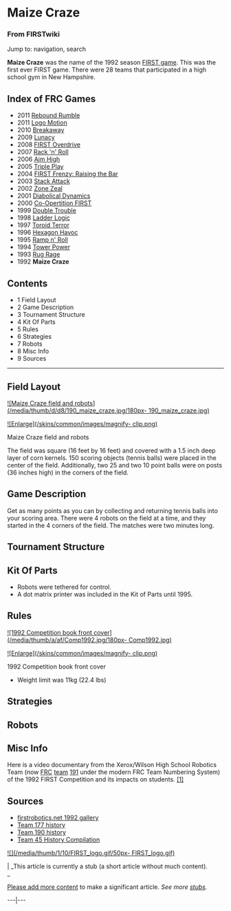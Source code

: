 

# Maize Craze

### From FIRSTwiki

Jump to: navigation, search

  

**Maize Craze** was the name of the 1992 season [FIRST game](FRC_Games "FRC Games" ). This was the first ever FIRST game. There were 28 teams that participated in a high school gym in New Hampshire. 

Index of FRC Games  
---  
  
  * 2011 [Rebound Rumble](Rebound_Rumble "Rebound Rumble" )
  * 2011 [Logo Motion](Logo_Motion "Logo Motion" )
  * 2010 [Breakaway](Breakaway "Breakaway" )
  * 2009 [Lunacy](Lunacy "Lunacy" )
  * 2008 [FIRST Overdrive](FIRST_Overdrive "FIRST Overdrive" )
  * 2007 [Rack 'n' Roll](Rack_%27n%27_Roll "Rack 'n' Roll" )
  * 2006 [Aim High](Aim_High "Aim High" )
  * 2005 [Triple Play](Triple_Play "Triple Play" )
  * 2004 [FIRST Frenzy: Raising the Bar](FIRST_Frenzy:_Raising_the_Bar "FIRST Frenzy: Raising the Bar" )
  * 2003 [Stack Attack](Stack_Attack "Stack Attack" )
  * 2002 [Zone Zeal](Zone_Zeal "Zone Zeal" )
  * 2001 [Diabolical Dynamics](Diabolical_Dynamics "Diabolical Dynamics" )
  * 2000 [Co-Opertition FIRST](Co-Opertition_FIRST "Co-Opertition FIRST" )
  * 1999 [Double Trouble](Double_Trouble "Double Trouble" )
  * 1998 [Ladder Logic](Ladder_Logic "Ladder Logic" )
  * 1997 [Toroid Terror](Toroid_Terror "Toroid Terror" )
  * 1996 [Hexagon Havoc](Hexagon_Havoc "Hexagon Havoc" )
  * 1995 [Ramp n' Roll](Ramp_n%27_Roll "Ramp n' Roll" )
  * 1994 [Tower Power](Tower_Power "Tower Power" )
  * 1993 [Rug Rage](Rug_Rage "Rug Rage" )
  * 1992 **Maize Craze**  
  
  

## Contents

  * 1 Field Layout
  * 2 Game Description
  * 3 Tournament Structure
  * 4 Kit Of Parts
  * 5 Rules
  * 6 Strategies
  * 7 Robots
  * 8 Misc Info
  * 9 Sources  
---  
  

## Field Layout

[![Maize Craze field and robots](/media/thumb/d/d8/190_maize_craze.jpg/180px-
190_maize_craze.jpg)](Image:190_maize_craze.jpg "Maize Craze field
and robots" )

[![Enlarge](/skins/common/images/magnify-
clip.png)](Image:190_maize_craze.jpg "Enlarge" )

Maize Craze field and robots

The field was square (16 feet by 16 feet) and covered with a 1.5 inch deep
layer of corn kernels. 150 scoring objects (tennis balls) were placed in the
center of the field. Additionally, two 25 and two 10 point balls were on posts
(36 inches high) in the corners of the field.


## Game Description

Get as many points as you can by collecting and returning tennis balls into
your scoring area. There were 4 robots on the field at a time, and they
started in the 4 corners of the field. The matches were two minutes long.


## Tournament Structure


## Kit Of Parts

  * Robots were tethered for control. 
  * A dot matrix printer was included in the Kit of Parts until 1995. 


## Rules

[![1992 Competition book front cover](/media/thumb/a/af/Comp1992.jpg/180px-
Comp1992.jpg)](Image:Comp1992.jpg "1992 Competition book front
cover" )

[![Enlarge](/skins/common/images/magnify-
clip.png)](Image:Comp1992.jpg "Enlarge" )

1992 Competition book front cover

  * Weight limit was 11kg (22.4 lbs) 


## Strategies


## Robots


## Misc Info

Here is a video documentary from the Xerox/Wilson High School Robotics Team
(now [FRC](FRC "FRC" ) [team](Team "Team" )
[191](191 "191" ) under the modern FRC Team Numbering System) of
the 1992 FIRST Competition and its impacts on students.
[[1]](http://video.google.com/videoplay?docid=-147783057553890710
"http://video.google.com/videoplay?docid=-147783057553890710" )


## Sources

  * [firstrobotics.net 1992 gallery](http://www.firstrobotics.net/92Gallery/index.htm "http://www.firstrobotics.net/92Gallery/index.htm" )
  * [Team 177 history](http://www.swindsor.k12.ct.us/Highschool/activities/clubs/first/1992.html "http://www.swindsor.k12.ct.us/Highschool/activities/clubs/first/1992.html" )
  * [Team 190 history](http://users.wpi.edu/~first/index.cgi?node=history_1992 "http://users.wpi.edu/~first/index.cgi?node=history_1992" )
  * [Team 45 History Compilation](http://www.technokats.org/historyproject.php "http://www.technokats.org/historyproject.php" )

[![](/media/thumb/1/10/FIRST_logo.gif/50px-
FIRST_logo.gif)](Image:FIRST_logo.gif "" )

|  _This article is currently a stub (a short article without much content).  
_

[Please add more
content](http://www.firstwiki.net/index.php?title=Maize_Craze&action=edit
"http://www.firstwiki.net/index.php?title=Maize_Craze&action=edit" ) to make a
significant article. _See more [stubs](Special:Shortpages
"Special:Shortpages" )._  
  
---|---  
  
